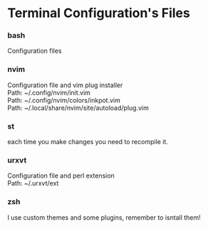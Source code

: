 # Terminal Configuration's Files

### bash

Configuration files

### nvim

Configuration file and vim plug installer  
Path: ~/.config/nvim/init.vim  
Path: ~/.config/nvim/colors/inkpot.vim  
Path: ~/.local/share/nvim/site/autoload/plug.vim  

### st

each time you make changes you need to recompile it.  

### urxvt

Configuration file and perl extension  
Path: ~/.urxvt/ext

### zsh

I use custom themes and some plugins, remember to isntall them!
